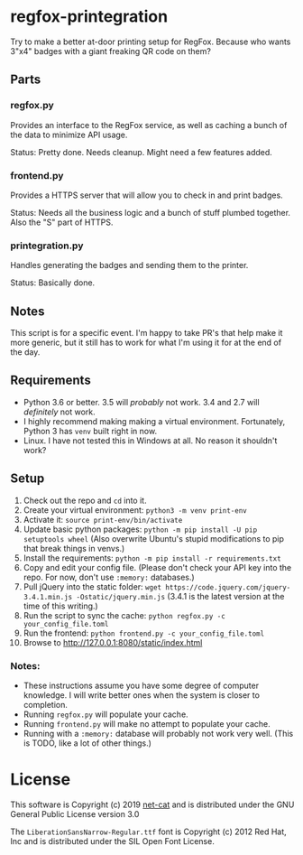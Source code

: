 # regfox-printegration

Try to make a better at-door printing setup for RegFox. Because who wants 3"x4" badges with a giant freaking QR code on them?

## Parts

### regfox.py

Provides an interface to the RegFox service, as well as caching a bunch of the data to minimize API usage.

Status: Pretty done. Needs cleanup. Might need a few features added.

### frontend.py

Provides a HTTPS server that will allow you to check in and print badges.

Status: Needs all the business logic and a bunch of stuff plumbed together. Also the "S" part of HTTPS.

### printegration.py

Handles generating the badges and sending them to the printer.

Status: Basically done.

## Notes

This script is for a specific event. I'm happy to take PR's that help make it more generic, but it still has to work for what I'm using it for at the end of the day.

## Requirements

* Python 3.6 or better. 3.5 will *probably* not work. 3.4 and 2.7 will *definitely* not work.
* I highly recommend making making a virtual environment. Fortunately, Python 3 has `venv` built right in now.
* Linux. I have not tested this in Windows at all. No reason it shouldn't work?

## Setup

1. Check out the repo and `cd` into it.
2. Create your virtual environment: `python3 -m venv print-env`
3. Activate it: `source print-env/bin/activate`
4. Update basic python packages: `python -m pip install -U pip setuptools wheel` (Also overwrite Ubuntu's stupid modifications to pip that break things in venvs.)
5. Install the requirements: `python -m pip install -r requirements.txt`
6. Copy and edit your config file. (Please don't check your API key into the repo. For now, don't use `:memory:` databases.)
7. Pull jQuery into the static folder: `wget https://code.jquery.com/jquery-3.4.1.min.js -Ostatic/jquery.min.js` (3.4.1 is the latest version at the time of this writing.)
8. Run the script to sync the cache: `python regfox.py -c your_config_file.toml`
9. Run the frontend: `python frontend.py -c your_config_file.toml`
10. Browse to http://127.0.0.1:8080/static/index.html

### Notes:

* These instructions assume you have some degree of computer knowledge. I will write better ones when the system is closer to completion.
* Running `regfox.py` will populate your cache.
* Running `frontend.py` will make no attempt to populate your cache.
* Running with a `:memory:` database will probably not work very well. (This is TODO, like a lot of other things.)

# License

This software is Copyright (c) 2019 [net-cat](https://github.com/net-cat) and is distributed under the GNU General Public License version 3.0

The `LiberationSansNarrow-Regular.ttf` font is Copyright (c) 2012 Red Hat, Inc and is distributed under the SIL Open Font License.
